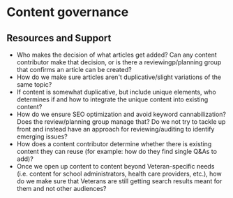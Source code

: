 # Content governance

## Resources and Support

- Who makes the decision of what articles get added? Can any content contributor make that decision, or is there a reviewingp/planning group that confirms an article can be created?
- How do we make sure articles aren't duplicative/slight variations of the same topic?
- If content is somewhat duplicative, but include unique elements, who determines if and how to integrate the unique content into existing content?
- How do we ensure SEO optimization and avoid keyword cannabilization? Does the review/planning group manage that? Do we not try to tackle up front and instead have an approach for reviewing/auditing to identify emerging issues?
- How does a content contributor determine whether there is existing content they can reuse (for example: how do they find single Q&As to add)?
- Once we open up content to content beyond Veteran-specific needs (i.e. content for school administrators, health care providers, etc.), how do we make sure that Veterans are still getting search results meant for them and not other audiences?
